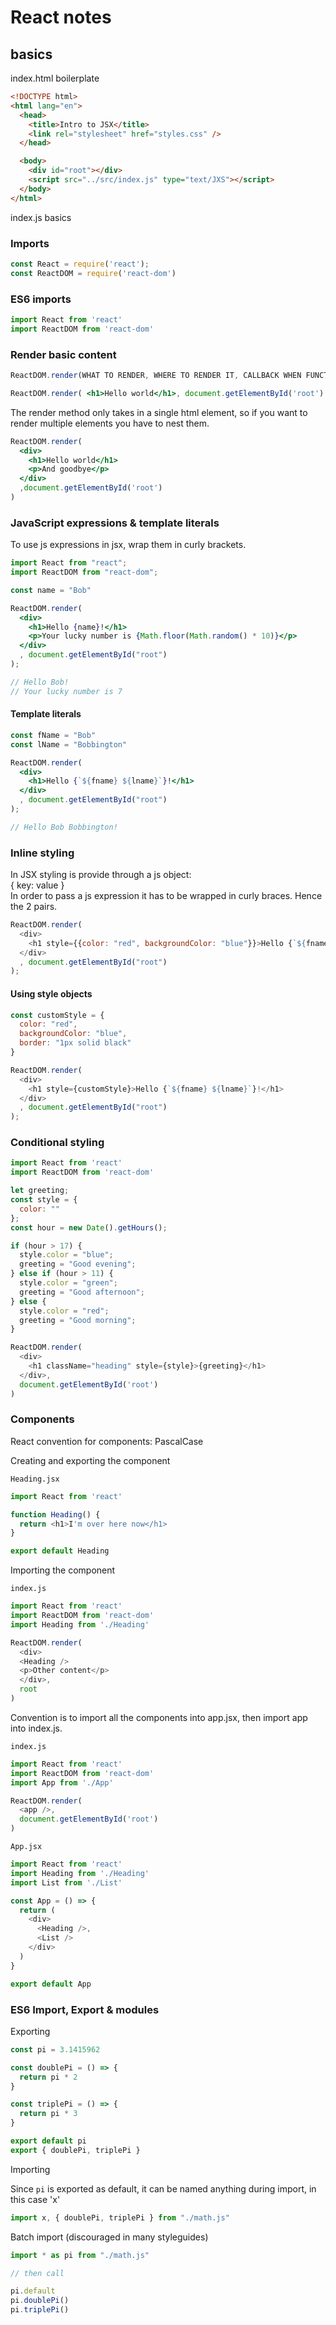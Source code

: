 # React notes

## basics

index.html boilerplate  

```html
<!DOCTYPE html>
<html lang="en">
  <head>
    <title>Intro to JSX</title>
    <link rel="stylesheet" href="styles.css" />
  </head>

  <body>
    <div id="root"></div>
    <script src="../src/index.js" type="text/JXS"></script>
  </body>
</html>

```

index.js basics

### Imports

```jsx
const React = require('react');
const ReactDOM = require('react-dom')
```

### ES6 imports

```jsx
import React from 'react'
import ReactDOM from 'react-dom'
```

### Render basic content

```jsx
ReactDOM.render(WHAT TO RENDER, WHERE TO RENDER IT, CALLBACK WHEN FUNCTION COMPLETED)
```

```jsx
ReactDOM.render( <h1>Hello world</h1>, document.getElementById('root') )
```

The render method only takes in a single html element, so if you want to render multiple elements you have to nest them.

```jsx
ReactDOM.render(
  <div>
    <h1>Hello world</h1>
    <p>And goodbye</p>
  </div>
  ,document.getElementById('root')
)
```

### JavaScript expressions & template literals

To use js expressions in jsx, wrap them in curly brackets.

```jsx
import React from "react";
import ReactDOM from "react-dom";

const name = "Bob"

ReactDOM.render(
  <div>
    <h1>Hello {name}!</h1>
    <p>Your lucky number is {Math.floor(Math.random() * 10)}</p>
  </div>
  , document.getElementById("root")
);

// Hello Bob!
// Your lucky number is 7
```

#### Template literals

```jsx
const fName = "Bob"
const lName = "Bobbington"

ReactDOM.render(
  <div>
    <h1>Hello {`${fname} ${lname}`}!</h1>
  </div>
  , document.getElementById("root")
);

// Hello Bob Bobbington!
```

### Inline styling

In JSX styling is provide through a js object:  
{
  key: value
}  
In order to pass a js expression it has to be wrapped in curly braces. Hence the 2 pairs.

```js
ReactDOM.render(
  <div>
    <h1 style={{color: "red", backgroundColor: "blue"}}>Hello {`${fname} ${lname}`}!</h1>
  </div>
  , document.getElementById("root")
);
```

#### Using style objects

```js
const customStyle = {
  color: "red",
  backgroundColor: "blue",
  border: "1px solid black"
}

ReactDOM.render(
  <div>
    <h1 style={customStyle}>Hello {`${fname} ${lname}`}!</h1>
  </div>
  , document.getElementById("root")
);
```

### Conditional styling

```js
import React from 'react'
import ReactDOM from 'react-dom'

let greeting;
const style = {
  color: ""
};
const hour = new Date().getHours();

if (hour > 17) {
  style.color = "blue";
  greeting = "Good evening";
} else if (hour > 11) {
  style.color = "green";
  greeting = "Good afternoon";
} else {
  style.color = "red";
  greeting = "Good morning";
}

ReactDOM.render(
  <div>
    <h1 className="heading" style={style}>{greeting}</h1>
  </div>,
  document.getElementById('root')
)
```

### Components

React convention for components: PascalCase

Creating and exporting the component

`Heading.jsx`

```js
import React from 'react'

function Heading() {
  return <h1>I'm over here now</h1>
}

export default Heading
```

Importing the component

`index.js`

```js
import React from 'react'
import ReactDOM from 'react-dom'
import Heading from './Heading'

ReactDOM.render(
  <div>
  <Heading />
  <p>Other content</p>
  </div>,
  root
)
```

Convention is to import all the components into app.jsx, then import app into index.js.  

`index.js`

```js
import React from 'react'
import ReactDOM from 'react-dom'
import App from './App'

ReactDOM.render(
  <app />,
  document.getElementById('root')
)
```

`App.jsx`

```js
import React from 'react'
import Heading from './Heading'
import List from './List'

const App = () => {
  return (
    <div>
      <Heading />,
      <List />
    </div>
  )
}

export default App
```

### ES6 Import, Export & modules

Exporting

```js
const pi = 3.1415962

const doublePi = () => {
  return pi * 2
}

const triplePi = () => {
  return pi * 3
}

export default pi
export { doublePi, triplePi }
```

Importing

Since `pi` is exported as default, it can be named anything during import, in this case 'x'

```js
import x, { doublePi, triplePi } from "./math.js"
```

Batch import (discouraged in many styleguides)

```js
import * as pi from "./math.js"

// then call

pi.default
pi.doublePi()
pi.triplePi()
```

